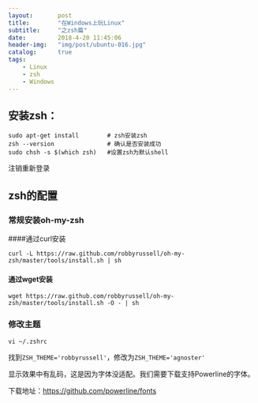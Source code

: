 ```yaml
---
layout:       post
title:        "在Windows上玩Linux"
subtitle:     "之zsh篇"
date:         2018-4-20 11:45:06
header-img:   "img/post/ubuntu-016.jpg"
catalog:      true
tags:
    - Linux 
    - zsh
    - Windows
---
```


## 安装zsh：
    
```shell
sudo apt-get install        # zsh安装zsh
zsh --version               # 确认是否安装成功
sudo chsh -s $(which zsh)   #设置zsh为默认shell
```
注销重新登录
## zsh的配置
### 常规安装oh-my-zsh
####通过curl安装
```shell
curl -L https://raw.github.com/robbyrussell/oh-my-zsh/master/tools/install.sh | sh
```
#### 通过wget安装
```shell
wget https://raw.github.com/robbyrussell/oh-my-zsh/master/tools/install.sh -O - | sh
```

### 修改主题
```shell
vi ~/.zshrc
```
找到`ZSH_THEME='robbyrussell'`，修改为`ZSH_THEME='agnoster'`

显示效果中有乱码，这是因为字体没适配。我们需要下载支持Powerline的字体。

下载地址：https://github.com/powerline/fonts
